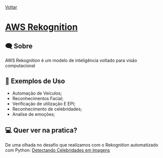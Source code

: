 [Voltar](./../README.md)
# [AWS Rekognition](https://aws.amazon.com/pt/rekognition/)

## 🗨️ Sobre
AWS Rekognition é um modelo de inteligência voltado para visão computacional

## 🤖 Exemplos de Uso

* Automação de Veículos;
* Reconhecimentos Facial;
* Verificação de utilização E EPI;
* Reconhecimento de celebridades;
* Analise de emoções;

## 💻 Quer ver na pratica?
De uma olhada no desafio que realizamos com o Rekognition automatizado com Python:
[Detectando Celebridades em Imagens](../challenges/rekognition_celebrities/README.md)